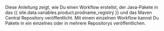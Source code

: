 Diese Anleitung zeigt, wie Du einen Workflow erstellst, der Java-Pakete in das {{ site.data.variables.product.prodname_registry }} und das Maven Central Repository veröffentlicht. Mit einem einzelnen Workflow kannst Du Pakete in ein einzelnes oder in mehrere Repositorys veröffentlichen.